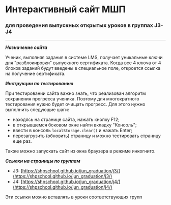 # Интерактивный сайт МШП

### для проведения выпускных открытых уроков в группах J3-J4

---

**_Назначение сайта_**

Ученик, выполняя задания в системе LMS, получает уникальные ключи для "разблокировки" выпускного сертификата. Когда все 4 ключа от 4 блоков заданий будут введены в специальное поле, откроется ссылка на получение сертификата.

**_Инструкции по тестированию_**

При тестировании сайта важно знать, что реализован алгоритм сохранения прогресса ученика.
Поэтому для многократного тестирования нужно будет очищать прогресс. Для этого нужно выполнить следующие шаги:

- находясь на странице сайта, нажать кнопку F12;
- в открывшемся боковом окне найти вкладку "Консоль";
- ввести в консоль `localStorage.clear()` и нажать Enter;
- перезагрузить (обновить) страницу и можно тестировать страницу еще раз.

Также можно запускать сайт из окна браузера в режиме инкогнито.

**_Ссылки на страницы по группам_**

- J3: [https://shpschool.github.io/jun_graduation/j3/](https://shpschool.github.io/jun_graduation/j3/)
- J4: [https://shpschool.github.io/jun_graduation/j4/](https://shpschool.github.io/jun_graduation/j4/)

Эти ссылки можно вставлять в уроки соответствующих групп